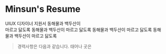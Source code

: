# Minsun's Resume
UIUX 디자이너 지원서
동해물과 백두산이  
 마르고 닳도록
동해물과 백두산이 마르고 닳도록
동해물과 백두산이 마르고 닳도록
동해물과 백두산이 마르고 닳도록

> 경력사항은 다음과 같습니다.
태어나 곳은  
